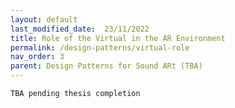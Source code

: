```yaml
---
layout: default
last_modified_date:  23/11/2022
title: Role of the Virtual in the AR Environment
permalink: /design-patterns/virtual-role
nav_order: 3
parent: Design Patterns for Sound ARt (TBA)
---
```

`TBA pending thesis completion`

